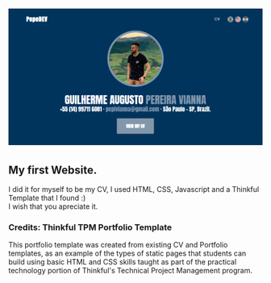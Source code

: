 # ![My Personal site](https://github.com/PepeVianna/My-Personal-Website-CV/blob/main/assets/img/mysite.png?raw=true)
## My first Website.
I did it for myself to be my CV, I used HTML, CSS, Javascript and a Thinkful Template that I found :) <br>
I wish that you apreciate it.



### Credits: Thinkful TPM Portfolio Template
This portfolio template was created from existing CV and Portfolio templates, as an example of the types of static pages that students can build using basic HTML and CSS skills taught as part of the practical technology portion of Thinkful's Technical Project Management program.
